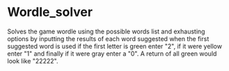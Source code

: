 # Wordle_solver
Solves the game wordle using the possible words list and exhausting options by inputting the results of each word suggested
when the first suggested word is used if the first letter is green enter "2", if it were yellow enter "1" and finally if it were gray enter a "0".
A return of all green would look like "22222".

